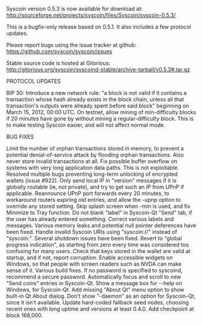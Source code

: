 Syscoin version 0.5.3 is now available for download at:
http://sourceforge.net/projects/syscoin/files/Syscoin/syscoin-0.5.3/

This is a bugfix-only release based on 0.5.1.
It also includes a few protocol updates.

Please report bugs using the issue tracker at github:
https://github.com/syscoin/syscoin/issues

Stable source code is hosted at Gitorious:
http://gitorious.org/syscoin/syscoind-stable/archive-tarball/v0.5.3#.tar.gz

PROTOCOL UPDATES

BIP 30: Introduce a new network rule: "a block is not valid if it contains a transaction whose hash already exists in the block chain, unless all that transaction's outputs were already spent before said block" beginning on March 15, 2012, 00:00 UTC.
On testnet, allow mining of min-difficulty blocks if 20 minutes have gone by without mining a regular-difficulty block. This is to make testing Syscoin easier, and will not affect normal mode.

BUG FIXES

Limit the number of orphan transactions stored in memory, to prevent a potential denial-of-service attack by flooding orphan transactions. Also never store invalid transactions at all.
Fix possible buffer overflow on systems with very long application data paths. This is not exploitable.
Resolved multiple bugs preventing long-term unlocking of encrypted wallets
(issue #922).
Only send local IP in "version" messages if it is globally routable (ie, not private), and try to get such an IP from UPnP if applicable.
Reannounce UPnP port forwards every 20 minutes, to workaround routers expiring old entries, and allow the -upnp option to override any stored setting.
Skip splash screen when -min is used, and fix Minimize to Tray function.
Do not blank "label" in Syscoin-Qt "Send" tab, if the user has already entered something.
Correct various labels and messages.
Various memory leaks and potential null pointer deferences have been fixed.
Handle invalid Syscoin URIs using "syscoin://" instead of "syscoin:".
Several shutdown issues have been fixed.
Revert to "global progress indication", as starting from zero every time was considered too confusing for many users.
Check that keys stored in the wallet are valid at startup, and if not, report corruption.
Enable accessible widgets on Windows, so that people with screen readers such as NVDA can make sense of it.
Various build fixes.
If no password is specified to syscoind, recommend a secure password.
Automatically focus and scroll to new "Send coins" entries in Syscoin-Qt.
Show a message box for --help on Windows, for Syscoin-Qt.
Add missing "About Qt" menu option to show built-in Qt About dialog.
Don't show "-daemon" as an option for Syscoin-Qt, since it isn't available.
Update hard-coded fallback seed nodes, choosing recent ones with long uptime and versions at least 0.4.0.
Add checkpoint at block 168,000.
